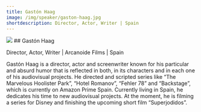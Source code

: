```yaml
---
title: Gastón Haag
image: /img/speaker/gaston-haag.jpg
shortdescription: Director, Actor, Writer | Spain
---
```

<img src="/img/speaker/gaston-haag.jpg">
## Gastón Haag

Director, Actor, Writer | Arcanoide Films | Spain

Gastón Haag is a director, actor and screenwriter known for his particular and absurd humor that is reflected in both, in its characters and in each one of his audiovisual projects. He directed and scripted series like “The Marvelous Hoolister Park”, “Hotel Romanov”, “Fehler 78” and “Backstage”, which is currently on Amazon Prime Spain. Currently living in Spain, he dedicates his time to new audiovisual projects. At the moment, he is filming a series for Disney and finishing the upcoming short film “Superjodidos”.